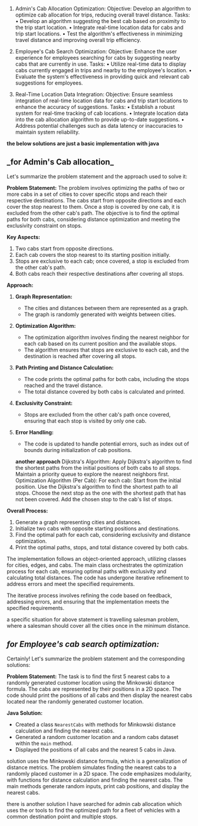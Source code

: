 1. Admin's Cab Allocation Optimization:
   Objective:
   Develop an algorithm to optimize cab allocation for trips, reducing overall travel distance.
   Tasks:
   • Develop an algorithm suggesting the best cab based on proximity to the trip start location.
   • Integrate real-time location data for cabs and trip start locations.
   • Test the algorithm's effectiveness in minimizing travel distance and improving overall trip
   efficiency.

2. Employee's Cab Search Optimization:
   Objective: Enhance the user experience for employees searching for cabs by suggesting nearby cabs
   that are currently in use.
   Tasks:
   • Utilize real-time data to display cabs currently engaged in trips and nearby to the employee's
   location.
   • Evaluate the system's effectiveness in providing quick and relevant cab suggestions for
   employees.

3. Real-Time Location Data Integration:
Objective: Ensure seamless integration of real-time location data for cabs and trip start locations to
enhance the accuracy of suggestions.
Tasks:
• Establish a robust system for real-time tracking of cab locations.
• Integrate location data into the cab allocation algorithm to provide up-to-date suggestions.
• Address potential challenges such as data latency or inaccuracies to maintain system
reliability.

**the below solutions are just a basic implementation with java**

## **_for Admin's Cab allocation**_ 

Let's summarize the problem statement and the approach used to solve it:

**Problem Statement:**
The problem involves optimizing the paths of two or more cabs in a set of cities to cover specific stops and reach 
their respective destinations. The cabs start from opposite directions and each cover the stop nearest to them.
Once a stop is covered by one cab, it is excluded from the other cab's path.
The objective is to find the optimal paths for both cabs, considering distance optimization 
and meeting the exclusivity constraint on stops.

**Key Aspects:**
1. Two cabs start from opposite directions.
2. Each cab covers the stop nearest to its starting position initially.
3. Stops are exclusive to each cab; once covered, a stop is excluded from the other cab's path.
4. Both cabs reach their respective destinations after covering all stops.

**Approach:**
1. **Graph Representation:**
   - The cities and distances between them are represented as a graph.
   - The graph is randomly generated with weights between cities.

2. **Optimization Algorithm:**
   - The optimization algorithm involves finding the nearest neighbor for each cab based on its current position 
   and the available stops.
   - The algorithm ensures that stops are exclusive to each cab, and the destination is reached after covering all stops.

3. **Path Printing and Distance Calculation:**
   - The code prints the optimal paths for both cabs, including the stops reached and the travel distance.
   - The total distance covered by both cabs is calculated and printed.

4. **Exclusivity Constraint:**
   - Stops are excluded from the other cab's path once covered, ensuring that each stop is visited by only one cab.

5. **Error Handling:**
   - The code is updated to handle potential errors, such as index out of bounds during initialization of cab positions.
  
   **another approach**
   Dijkstra's Algorithm:
      Apply Dijkstra's algorithm to find the shortest paths from the initial positions of both cabs to all stops.
      Maintain a priority queue to explore the nearest neighbors first.
   Optimization Algorithm (Per Cab):
      For each cab:
         Start from the initial position.
         Use the Dijkstra's algorithm to find the shortest path to all stops.
         Choose the next stop as the one with the shortest path that has not been covered.
         Add the chosen stop to the cab's list of stops.

**Overall Process:**
1. Generate a graph representing cities and distances.
2. Initialize two cabs with opposite starting positions and destinations.
3. Find the optimal path for each cab, considering exclusivity and distance optimization.
4. Print the optimal paths, stops, and total distance covered by both cabs.

The implementation follows an object-oriented approach, utilizing classes for cities, edges, and cabs.
The main class orchestrates the optimization process for each cab, ensuring optimal paths with exclusivity and 
calculating total distances. The code has undergone iterative refinement to address errors and meet the 
specified requirements.

The iterative process involves refining the code based on feedback, addressing errors, and ensuring that the 
implementation meets the specified requirements.

a specific situation for above statement is travelling salesman problem, where a salesman should 
cover all the cities once in the minimum distance.

## **_for Employee's cab search optimization:_**

Certainly! Let's summarize the problem statement and the corresponding solutions:

**Problem Statement:**
The task is to find the first 5 nearest cabs to a randomly generated customer location using 
the Minkowski distance formula. The cabs are represented by their positions in a 2D space.
The code should print the positions of all cabs and then display the nearest cabs located near the 
randomly generated customer location.

**Java Solution:**
   - Created a class `NearestCabs` with methods for Minkowski distance calculation and finding the nearest cabs.
   - Generated a random customer location and a random cabs dataset within the `main` method.
   - Displayed the positions of all cabs and the nearest 5 cabs in Java.

solution uses the Minkowski distance formula, which is a generalization of distance metrics.
The problem simulates finding the nearest cabs to a randomly placed customer in a 2D space.
The code emphasizes modularity, with functions for distance calculation and finding the nearest cabs.
The main methods generate random inputs, print cab positions, and display the nearest cabs.

there is another solution I have searched for admin cab allocation which uses the or tools to find the optimized path
for a fleet of vehicles with a common destination point and multiple stops.
